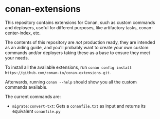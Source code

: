 # conan-extensions
This repository contains extensions for Conan, such as custom commands and deployers,
useful for different purposes, like artifactory tasks, conan-center-index, etc.

The contents of this repository are *not* production ready, they are intended as an aiding guide,
and you'll probably want to create your own custom commands and/or deployers taking these as a base to ensure they meet your needs.

To install all the available extensions, run `conan config install https://github.com/conan-io/conan-extensions.git`.

Afterwards, running `conan --help` should show you all the custom commands available.

The current commands are:
 - `migrate:convert-txt`: Gets a `conanfile.txt` as input and returns its equivalent `conanfile.py`
